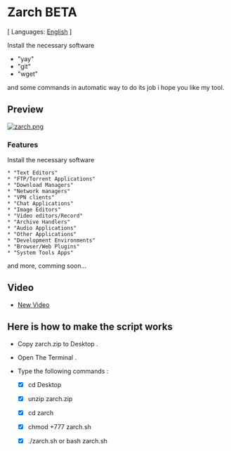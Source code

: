 # Zarch BETA

[ Languages: [English](README.md) ]

Install the necessary software

* "yay"
* "git"
* "wget"

and some commands in automatic way to do its job i hope you like my tool.

## Preview
[![zarch.png](https://i.postimg.cc/KjzFsYzW/zarch.png)](https://postimg.cc/8Jqq7NLd)

### Features

Install the necessary software

    * "Text Editors"
    * "FTP/Torrent Applications"
    * "Download Managers"
    * "Network managers"
    * "VPN clients"
    * "Chat Applications"
    * "Image Editors"
    * "Video editors/Record"
    * "Archive Handlers"
    * "Audio Applications"
    * "Other Applications"
    * "Development Environments"
    * "Browser/Web Plugins"
    * "System Tools Apps"

and more, comming soon...

## Video

* [New Video]()

## Here is how to make the script works

* Copy zarch.zip to Desktop .
* Open The Terminal .
* Type the following commands :

    - [X] cd Desktop
    - [X] unzip zarch.zip
    - [X] cd zarch
    - [X] chmod +777 zarch.sh
    - [X] ./zarch.sh  or  bash zarch.sh



